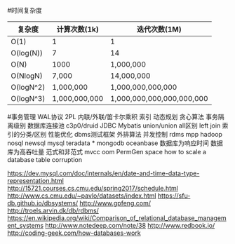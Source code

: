 #时间复杂度

|复杂度|计算次数(1k)|迭代次数(1M)|
| ---- | ---- | ---- |
|O(1)|1|1|
|O(log(N))|7|14|
|O(N)|1000|1,000,000|
|O(NlogN)|7,000|14,000,000|
|O(logN^2)|1,000,000|1,000,000,000,000|
|O(logN^3)|1,000,000,000|1,000,000,000,000,000,000|

#事务管理 
WAL协议
2PL
内联/外联/笛卡尔乘积
索引
动态规划
贪心算法
事务隔离级别
数据库连接池
c3p0/druid
JDBC
Mybatis
union/union all区别
left join
索引的分类/区别
性能优化
dbms测试框架
外排算法
并发控制
rdms mpp hadoop nosql newsql
mysql teradata \* mongodb oceanbase
数据库为响应时间
数据库为高吞吐量
范式和非范式
mvcc
oom PermGen space
how to scale a database
table corruption

https://dev.mysql.com/doc/internals/en/date-and-time-data-type-representation.html
http://15721.courses.cs.cmu.edu/spring2017/schedule.html
http://www.cs.cmu.edu/~pavlo/datasets/index.html
https://sfu-db.github.io/dbsystems/
http://www.gpfeng.com/
http://troels.arvin.dk/db/rdbms/
https://en.wikipedia.org/wiki/Comparison_of_relational_database_management_systems
http://www.notedeep.com/note/38
http://www.redbook.io/
http://coding-geek.com/how-databases-work

